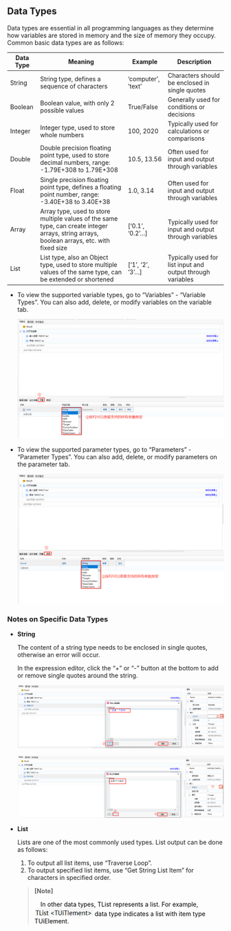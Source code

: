 ## Data Types <span id="data-types"></span>

Data types are essential in all programming languages as they determine how variables are stored in memory and the size of memory they occupy. Common basic data types are as follows:

| Data Type | Meaning                                                      | Example           | Description                             |
| --------- | ------------------------------------------------------------ | ----------------- | --------------------------------------- |
| String    | String type, defines a sequence of characters                | ‘computer’, ’text’| Characters should be enclosed in single quotes |
| Boolean   | Boolean value, with only 2 possible values                   | True/False        | Generally used for conditions or decisions |
| Integer   | Integer type, used to store whole numbers                     | 100, 2020         | Typically used for calculations or comparisons |
| Double    | Double precision floating point type, used to store decimal numbers, range: -1.79E+308 to 1.79E+308 | 10.5, 13.56       | Often used for input and output through variables |
| Float     | Single precision floating point type, defines a floating point number, range: -3.40E+38 to 3.40E+38 | 1.0, 3.14         | Often used for input and output through variables |
| Array     | Array type, used to store multiple values of the same type, can create integer arrays, string arrays, boolean arrays, etc. with fixed size | [‘0.1’, ‘0.2’…]  | Typically used for input and output through variables |
| List      | List type, also an Object type, used to store multiple values of the same type, can be extended or shortened | [‘1’, ‘2’, ‘3’…]  | Typically used for list input and output through variables |

- To view the supported variable types, go to “Variables” - “Variable Types”. You can also add, delete, or modify variables on the variable tab.

  ![image-20230601151543319](Data.assets/image-20230601151543319.png)

- To view the supported parameter types, go to “Parameters” - “Parameter Types”. You can also add, delete, or modify parameters on the parameter tab.

  ![image-20230601151501496](Data.assets/image-20230601151501496.png)

### Notes on Specific Data Types

- **String**

  The content of a string type needs to be enclosed in single quotes, otherwise an error will occur.

  In the expression editor, click the “+” or “-” button at the bottom to add or remove single quotes around the string.

  ![image-20230601152021455](Data.assets/image-20230601152021455.png)

  ![image-20230601152105818](Data.assets/image-20230601152105818.png)

- **List**

  Lists are one of the most commonly used types. List output can be done as follows:

  1. To output all list items, use “Traverse Loop”.
  2. To output specified list items, use “Get String List Item” for characters in specified order.

  > **[Note]**
  >
  > <span> &emsp;</span><font color="black">In other data types, TList represents a list. For example, ![1695200833379](Data.assets/1695200833379.png) data type indicates a list with item type TUiElement.</font>


